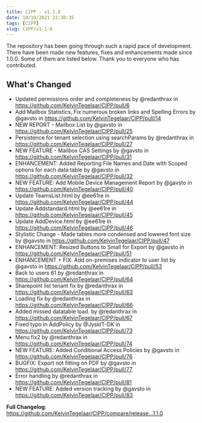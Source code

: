 ```yaml
---
title: CIPP - v1.1.0
date: 10/19/2021 22:30:35
tags: [CIPP]
slug: CIPP/v1-1-0
---
```


<!--truncate-->

The repository has been going through such a rapid pace of development. There have been made new features, fixes and enhancements made since 1.0.0. Some of them are listed below. Thank you to everyone who has contributed.

## What's Changed
* Updated permissions order and completeness by @redanthrax in https://github.com/KelvinTegelaar/CIPP/pull/6
* Add Mailbox Statistics, Fix numerous broken links and Spelling Errors by @gavsto in https://github.com/KelvinTegelaar/CIPP/pull/14
* NEW REPORT - Mailbox List by @gavsto in https://github.com/KelvinTegelaar/CIPP/pull/25
* Persistence for tenant selection using searchParams by @redanthrax in https://github.com/KelvinTegelaar/CIPP/pull/27
* NEW FEATURE - Mailbox CAS Settings by @gavsto in https://github.com/KelvinTegelaar/CIPP/pull/31
* ENHANCEMENT: Added Reporting File Names and Date with Scoped options for each data table by @gavsto in https://github.com/KelvinTegelaar/CIPP/pull/32
* NEW FEATURE: Add Mobile Device Management Report by @gavsto in https://github.com/KelvinTegelaar/CIPP/pull/40
* Update TeamsList.html by @ee61re in https://github.com/KelvinTegelaar/CIPP/pull/44
* Update Addstandard.html by @ee61re in https://github.com/KelvinTegelaar/CIPP/pull/45
* Update AddDevice.html by @ee61re in https://github.com/KelvinTegelaar/CIPP/pull/46
* Stylistic Change - Made tables more condensed and lowered font size by @gavsto in https://github.com/KelvinTegelaar/CIPP/pull/47
* ENHANCEMENT: Resized Buttons to Small for Export by @gavsto in https://github.com/KelvinTegelaar/CIPP/pull/51
* ENHANCEMENT + FIX: Add on-premises indicator to user list by @gavsto in https://github.com/KelvinTegelaar/CIPP/pull/53
* Back to users 61 by @redanthrax in https://github.com/KelvinTegelaar/CIPP/pull/64
* Sharepoint list tenant fix by @redanthrax in https://github.com/KelvinTegelaar/CIPP/pull/63
* Loading fix by @redanthrax in https://github.com/KelvinTegelaar/CIPP/pull/66
* Added missed datatable load. by @redanthrax in https://github.com/KelvinTegelaar/CIPP/pull/67
* Fixed typo in AddPolicy by @JyskIT-DK in https://github.com/KelvinTegelaar/CIPP/pull/73
* Menu fix2 by @redanthrax in https://github.com/KelvinTegelaar/CIPP/pull/74
* NEW FEATURE: Added Conditional Access Policies by @gavsto in https://github.com/KelvinTegelaar/CIPP/pull/76
* BUGFIX: Export not fitting on PDF by @gavsto in https://github.com/KelvinTegelaar/CIPP/pull/77
* Error handling by @redanthrax in https://github.com/KelvinTegelaar/CIPP/pull/81
* NEW FEATURE: Added version tracking by @gavsto in https://github.com/KelvinTegelaar/CIPP/pull/83

**Full Changelog**: https://github.com/KelvinTegelaar/CIPP/compare/release...1.1.0

